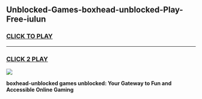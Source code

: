 
## Unblocked-Games-boxhead-unblocked-Play-Free-iulun
<h3>
<a href="https://premium76.site?title=boxhead-unblocked&ref=20M">CLICK TO PLAY</a></h3>
<hr>

<h3>
<a href="https://premium76.site?title=boxhead-unblocked&ref=20M">CLICK 2 PLAY</a>
  
</h3>

<a href="https://premium76.site?title=boxhead-unblocked&ref=19M"><img src="https://clearcache.store/games.png"></a>


**boxhead-unblocked games unblocked: Your Gateway to Fun and Accessible Online Gaming**
